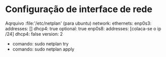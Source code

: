 # Configuração de interface de rede
Aqrquivo :file:'/etc/netplan'<tab> (para ubuntu)
network:
   ethernets:
       enp0s3:
           addresses: []
           dhcp4: true
           optional: true
        enp0s8:
           addresses: [colaca-se o ip /24]
           dhcp4: false
   version: 2

* comando: sudo netplan try
* comando: sudo netplan apply
